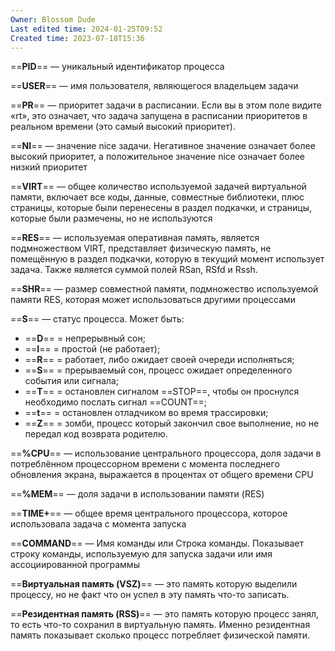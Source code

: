 ```yaml
---
Owner: Blossom Dude
Last edited time: 2024-01-25T09:52
Created time: 2023-07-18T15:36
---
```

  

==**PID**== — уникальный идентификатор процесса

==**USER**== — имя пользователя, являющегося владельцем задачи

==**PR**== — приоритет задачи в расписании. Если вы в этом поле видите «rt», это означает, что задача запущена в расписании приоритетов в реальном времени (это самый высокий приоритет).

==**NI**== — значение nice задачи. Негативное значение означает более высокий приоритет, а положительное значение nice означает более низкий приоритет

==**VIRT**== — общее количество используемой задачей виртуальной памяти, включает все коды, данные, совместные библиотеки, плюс страницы, которые были перенесены в раздел подкачки, и страницы, которые были размечены, но не используются

==**RES**== — используемая оперативная память, является подмножеством VIRT, представляет физическую память, не помещённую в раздел подкачки, которую в текущий момент использует задача. Также является суммой полей RSan, RSfd и Rssh.

==**SHR**== — размер совместной памяти, подмножество используемой памяти RES, которая может использоваться другими процессами

==**S**== — статус процесса. Может быть:

- ==**D**== = непрерывный сон;
- ==**I**== = простой (не работает);
- ==**R**== = работает, либо ожидает своей очереди исполняться;
- ==**S**== = прерываемый сон, процесс ожидает определенного события или сигнала;
- ==**T**== = остановлен сигналом ==STOP==, чтобы он проснулся необходимо послать сигнал ==COUNT==;
- ==**t**== = остановлен отладчиком во время трассировки;
- ==**Z**== = зомби, процесс который закончил свое выполнение, но не передал код возврата родителю.

==**%CPU**== — использование центрального процессора, доля задачи в потреблённом процессорном времени с момента последнего обновления экрана, выражается в процентах от общего времени CPU

==**%MEM**== — доля задачи в использовании памяти (RES)

==**TIME+**== — общее время центрального процессора, которое использовала задача с момента запуска

==**COMMAND**== — Имя команды или Строка команды. Показывает строку команды, используемую для запуска задачи или имя ассоциированной программы

==**Виртуальная память (VSZ)**== — это память которую выделили процессу, но не факт что он успел в эту память что-то записать.

==**Резидентная память (RSS)**== — это память которую процесс занял, то есть что-то сохранил в виртуальную память. Именно резидентная память показывает сколько процесс потребляет физической памяти.
